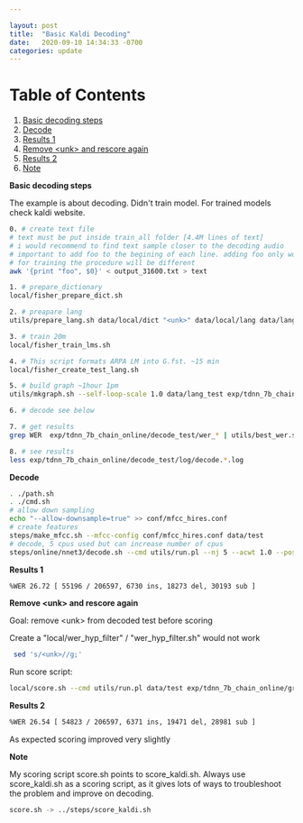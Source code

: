 ```yaml
---

layout: post
title:  "Basic Kaldi Decoding"
date:   2020-09-10 14:34:33 -0700
categories: update
---
```

# Table of Contents
1. [Basic decoding steps](#e1)
2. [Decode](#e2)
3. [Results 1](#e3)
4. [Remove \<unk\> and rescore again](#e4)
5. [Results 2](#e5)
6. [Note](#e6)

**Basic decoding steps** <a name="e1"></a>


The example is about decoding. Didn't train model. For trained models check kaldi website.

```bash
0. # create text file
# text must be put inside train_all folder [4.4M lines of text]
# i would recommend to find text sample closer to the decoding audio
# important to add foo to the begining of each line. adding foo only works for decoding
# for training the procedure will be different
awk '{print "foo", $0}' < output_31600.txt > text

1. # prepare_dictionary
local/fisher_prepare_dict.sh

2. # preapare lang
utils/prepare_lang.sh data/local/dict "<unk>" data/local/lang data/lang

3. # train 20m
local/fisher_train_lms.sh

4. # This script formats ARPA LM into G.fst. ~15 min
local/fisher_create_test_lang.sh

5. # build graph ~1hour 1pm
utils/mkgraph.sh --self-loop-scale 1.0 data/lang_test exp/tdnn_7b_chain_online exp/tdnn_7b_chain_online/graph_pp

6. # decode see below

7. # get results
grep WER  exp/tdnn_7b_chain_online/decode_test/wer_* | utils/best_wer.sh

8. # see results
less exp/tdnn_7b_chain_online/decode_test/log/decode.*.log

```

**Decode**  <a name="e2"></a>

```bash
. ./path.sh
. ./cmd.sh
# allow down sampling
echo "--allow-downsample=true" >> conf/mfcc_hires.conf
# create features
steps/make_mfcc.sh --mfcc-config conf/mfcc_hires.conf data/test
# decode, 5 cpus used but can increase number of cpus
steps/online/nnet3/decode.sh --cmd utils/run.pl --nj 5 --acwt 1.0 --post-decode-acwt 10.0 exp/tdnn_7b_chain_online/graph_pp data/test exp/tdnn_7b_chain_online/decode_test
```

**Results 1**  <a name="e3"></a>

```bash
%WER 26.72 [ 55196 / 206597, 6730 ins, 18273 del, 30193 sub ]
```




**Remove \<unk\> and rescore again** <a name="e4"></a>

Goal: remove  \<unk\> from decoded test before scoring

Create a "local/wer_hyp_filter" / "wer_hyp_filter.sh" would not work

```bash
 sed 's/<unk>//g;'
```

Run score script:

```bash
local/score.sh --cmd utils/run.pl data/test exp/tdnn_7b_chain_online/graph_pp exp/tdnn_7b_chain_online/decode_test
```

**Results 2**  <a name="e5"></a>

```bash
%WER 26.54 [ 54823 / 206597, 6371 ins, 19471 del, 28981 sub ]
```

As expected scoring improved very slightly

**Note** <a name="e6"></a>

My scoring script score.sh points to score_kaldi.sh. Always use score_kaldi.sh as a scoring script, as it gives lots of ways to troubleshoot the problem and improve on decoding. 

```bash
score.sh -> ../steps/score_kaldi.sh
```

